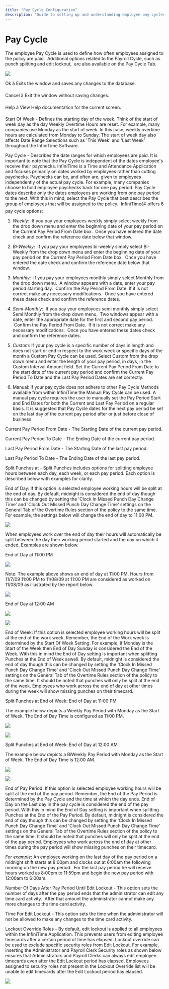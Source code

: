 ```yaml
---
title: "Pay Cycle Configuration"
description: "Guide to setting up and understanding employee pay cycles, including start of week, pay periods, and related options in payroll management."
---
```


# Pay Cycle

The employee Pay Cycle is used to define how often employees assigned to the policy are paid.  Additional options related to the Payroll Cycle, such as punch splitting and edit lockout,  are also available on the Pay Cycle Tab.

![](/img/EndofWeek_11PM_REP.gif)

Ok â Exits the window and saves any changes to the database.

Cancel â Exit the window without saving changes.

Help â View Help documentation for the current screen.

Start Of Week - Defines the starting day of the week. Think of the start of week day as the day Weekly Overtime Hours are reset. For example, many companies use Monday as the start of week. In this case, weekly overtime hours are calculated from Monday to Sunday. The start of week day also affects Date Range Selections such as 'This Week' and 'Last Week' throughout the InfiniTime Software.

Pay Cycle - Describes the date ranges for which employees are paid. It is important to note that the Pay Cycle is independent of the dates employee's receive their paychecks. InfiniTime is a Time and Attendance Application and focuses primarily on dates worked by employees rather than cutting paychecks. Paychecks can be, and often are, given to employees independently of the actual pay cycle. For example, many companies choose to hold employee paychecks back for one pay period. Pay Cycle dates describe only the dates employees are working from one pay period to the next. With this in mind, select the Pay Cycle that best describes the group of employees that will be assigned to the policy.  InfiniTimeâ¢ offers 6 pay cycle options:

1. _Weekly_:  If you pay your employees weekly simply select weekly from the drop down menu and enter the beginning date of your pay period on the Current Pay Period From Date box.  Once you have entered the date check and confirm the reference date below that window.

2. _Bi-Weekly_:  If you pay your employees bi-weekly simply select Bi-Weekly from the drop down menu and enter the beginning date of your pay period on the Current Pay Period From Date box.  Once you have entered the date check and confirm the reference date below that window.

3. _Monthly_:  If you pay your employees monthly simply select Monthly from the drop down menu.  A window appears with a date, enter your pay period starting day.  Confirm the Pay Period From Date. If it is not correct make any necessary modifications.  Once you have entered these dates check and confirm the reference dates.

4. _Semi-Monthly_:  If you pay your employees semi monthly simply select Semi Monthly from the drop down menu.  Two windows appear with a date, enter the appropriate date for the first and second pay period.  Confirm the Pay Period From Date.  If it is not correct make any necessary modifications.  Once you have entered these dates check and confirm the reference dates.

5. _Custom_: If your pay cycle is a specific number of days in length and does not start or end in respect to the work week or specific days of the month a Custom Pay Cycle can be used. Select Custom from the drop down menu and enter the length of your pay period, in days, in the Custom Interval Amount field. Set the Current Pay Period From Date to the start date of the current pay period and confirm the Current Pay Period To Date and the Last Pay Period Dates are set correctly.

6. Manual: If your pay cycle does not adhere to other Pay Cycle Methods available from within InfiniTime the Manual Pay Cycle can be used. A manual pay cycle requires the user to manually set the Pay Period Start and End Dates for both the Current and Last Pay Period on a regular basis. It is suggested that Pay Cycle dates for the next pay period be set on the last day of the current pay period after or just before close of business.

Current Pay Period From Date - The Starting Date of the current pay period.

Current Pay Period To Date - The Ending Date of the current pay period.

Last Pay Period From Date - The Starting Date of the last pay period.

Last Pay Period To Date - The Ending Date of the last pay period.

Split Punches at - Split Punches includes options for splitting employee hours between each day, each week, or each pay period. Each option is described below with examples for clarity.

End of Day: If this option is selected employee working hours will be split at the end of day. By default, midnight is considered the end of day though this can be changed by setting the 'Clock In Missed Punch Day Change Time' and 'Clock Out Missed Punch Day Change Time' settings on the General Tab of the Overtime Rules section of the policy to the same time. For example, the settings below will change the end of day to 11:00 PM.

![](/img/SplitPunches_EndofDay.gif)

When employees work over the end of day their hours will automatically be split between the day their working period started and the day on which it ended. Examples are shown below.

End of Day at 11:00 PM

![](/img/EndofDay_11PM_REP.gif)

Note: The example above shows an end of day at 11:00 PM. Hours from 11/7/09 11:00 PM to 11/08/09 at 11:00 PM are considered as worked on 11/08/09 as illustrated by the report below.

![](/img/5-_pay_cycle.gif)

End of Day at 12:00 AM

![](/img/EndofWeek_11PM.gif)

![](/img/EndOfDay_11PM.gif)

End of Week: If this option is selected employee working hours will be split at the end of the work week. Remember, the End of the Work week is determined by the Start Of Week Setting. For example, if Monday is the Start of the Week then End of Day Sunday is considered the End of the Week. With this in mind the End of Day setting is important when splitting Punches at the End of Week aswell. By default, midnight is considered the end of day though this can be changed by setting the 'Clock In Missed Punch Day Change Time' and 'Clock Out Missed Punch Day Change Time' settings on the General Tab of the Overtime Rules section of the policy to the same time. It should be noted that punches will only be split at the end of the week. Employees who work across the end of day at other times during the week will show missing punches on their timecard.

Split Punches at End of Week: End of Day at 11:00 PM

The example below depicts a Weekly Pay Period with Monday as the Start of Week. The End of Day Time is configured as 11:00 PM.

![](/img/EndofWeek_12PM.gif)

![](/img/EndOfDay_12AM.gif)

Split Punches at End of Week: End of Day at 12:00 AM

The example below depicts a BiWeekly Pay Period with Monday as the Start of Week. The End of Day Time is 12:00 AM.

![](/img/SplitPunches_EndofDay.gif)

![](/img/EndofWeek_11PM_REP.gif)

End of Pay Period: If this option is selected employee working hours will be split at the end of the pay period. Remember, the End of the Pay Period is determined by the Pay Cycle and the time at which the day ends. End of Day on the Last day in the pay cycle is considered the end of the pay period. With this in mind the End of Day setting is important when splitting Punches at the End of the Pay Period. By default, midnight is considered the end of day though this can be changed by setting the 'Clock In Missed Punch Day Change Time' and 'Clock Out Missed Punch Day Change Time' settings on the General Tab of the Overtime Rules section of the policy to the same time. It should be noted that punches will only be split at the end of the pay period. Employees who work across the end of day at other times during the pay period will show missing punches on their timecard.

_For example_: An employee working on the last day of the pay period on a midnight shift starts at 8:00pm and clocks out at 6:00am the following morning on the new pay period.  For the last pay period he will receive hours worked as 8:00pm to 11:59pm and begin the new pay period with 12:00am to 6:00am.

Number Of Days After Pay Period Until Edit Lockout - This option sets the number of days after the pay period ends that the administrator can edit any time card activity.  After that amount the administrator cannot make any more changes to the time card activity.

Time For Edit Lockout - This option sets the time when the administrator will not be allowed to make any changes to the time card activity.

Lockout Override Roles - By default, edit lockout is applied to all employees within the InfiniTime Application. This prevents users from editing employee timecards after a certain period of time has elapsed. Lockout override can be used to exclude specific security roles from Edit Lockout. For example, inserting the Administrator and Payroll Clerk Security roles as shown below ensures that Administrators and Payroll Clerks can always edit employee timecards even after the Edit Lockout period has elapsed. Employees assigned to security roles not present in the Lockout Override list will be unable to edit timecards after the Edit Lockout period has elapsed.

![](/img/EndOfDay_12AM_REP.gif)
